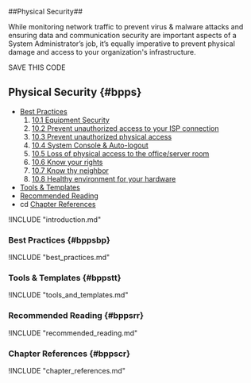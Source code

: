 ##Physical Security##

While monitoring network traffic to prevent virus & malware attacks and
ensuring data and communication security are important aspects of a
System Administrator’s job, it’s equally imperative to prevent physical
damage and access to your organization's infrastructure.


SAVE THIS CODE
## Physical Security {#bpps}

- [Best Practices](#bppsbp)
    1. [10.1 Equipment Security](#psbp1)
    2. [10.2 Prevent unauthorized access to your ISP connection](#psbp2)
    3. [10.3 Prevent unauthorized physical access](#psbp3)
    4. [10.4 System Console & Auto-logout](#psbp4)
    5. [10.5 Loss of physical access to the office/server room](#psbp5)
    6. [10.6 Know your rights](#psbp6)
    7. [10.7 Know thy neighbor](#psbp7)
    8. [10.8 Healthy environment for your hardware](#psbp8)
- [Tools & Templates](#bppstt)
- [Recommended Reading](#bppsrr)
- cd [Chapter References](#bppscr)

!INCLUDE "introduction.md"

### Best Practices {#bppsbp}

!INCLUDE "best_practices.md"

### Tools & Templates {#bppstt}

!INCLUDE "tools_and_templates.md"

### Recommended Reading {#bppsrr}

!INCLUDE "recommended_reading.md"

### Chapter References {#bppscr}

!INCLUDE "chapter_references.md"
